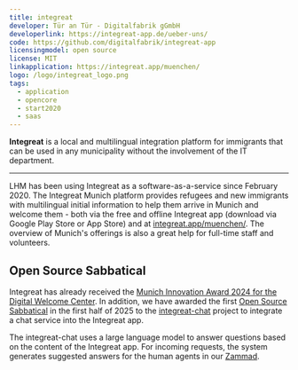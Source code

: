 ```yaml
---
title: integreat
developer: Tür an Tür - Digitalfabrik gGmbH
developerlink: https://integreat-app.de/ueber-uns/
code: https://github.com/digitalfabrik/integreat-app
licensingmodel: open source
license: MIT
linkapplication: https://integreat.app/muenchen/
logo: /logo/integreat_logo.png
tags:
  - application
  - opencore
  - start2020
  - saas
---
```


**Integreat** is a local and multilingual integration platform for immigrants that can be used in any municipality without the involvement of the IT department.

---

LHM has been using Integreat as a software-as-a-service since February 2020.
The Integreat Munich platform provides refugees and new immigrants with multilingual initial information to help them arrive in Munich and welcome them - both via the free and offline Integreat app (download via Google Play Store or App Store) and at [integreat.app/muenchen/](https://integreat.app/muenchen/).
The overview of Munich's offerings is also a great help for full-time staff and volunteers.

## Open Source Sabbatical

Integreat has already received the [Munich Innovation Award 2024 for the Digital Welcome Center](https://stadt.muenchen.de/news/innovationspreis-muenchen2024.html#id2).
In addition, we have awarded the first [Open Source Sabbatical](../sabbatical) in the first half of 2025 to the [integreat-chat](https://github.com/digitalfabrik/integreat-chat) project to integrate a chat service into the Integreat app.

The integreat-chat uses a large language model to answer questions based on the content of the Integreat app.
For incoming requests, the system generates suggested answers for the human agents in our [Zammad](zammad).
